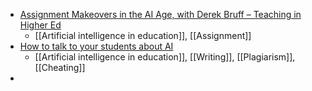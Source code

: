 - [Assignment Makeovers in the AI Age, with Derek Bruff – Teaching in Higher Ed](https://teachinginhighered.com/podcast/assignment-makeovers-in-the-ai-age/)
	- [[Artificial intelligence in education]], [[Assignment]]
- [How to talk to your students about AI](https://www.writinginstitute.pitt.edu/sites/default/files/PDFs/how_to_talk_to_your_students_about_ai_6.1.23.pdf)
	- [[Artificial intelligence in education]], [[Writing]], [[Plagiarism]], [[Cheating]]
-